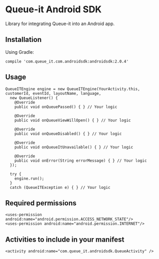 # Queue-it Android SDK

Library for integrating Queue-it into an Android app.

## Installation

Using Gradle:

    compile 'com.queue_it.com.androidsdk:androidsdk:2.0.4'

## Usage

    QueueITEngine engine = new QueueITEngine(YourActivity.this, customerId, eventId, layoutName, language,
      new QueueListener() {
        @Override
        public void onQueuePassed() { } // Your logic

        @Override
        public void onQueueViewWillOpen() { } // Your logic

        @Override
        public void onQueueDisabled() { } // Your logic

        @Override
        public void onQueueItUnavailable() { } // Your logic

        @Override
        public void onError(String errorMessage) { } // Your logic
      });

      try {
        engine.run();
      }
      catch (QueueITException e) { } // Your logic

## Required permissions

    <uses-permission android:name="android.permission.ACCESS_NETWORK_STATE"/>
    <uses-permission android:name="android.permission.INTERNET"/>

## Activities to include in your manifest

    <activity android:name="com.queue_it.androidsdk.QueueActivity" />
